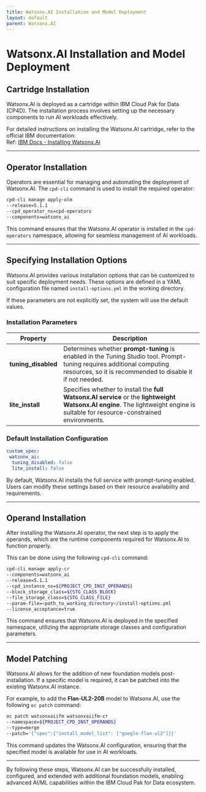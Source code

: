 ```yaml
---
title: Watsonx.AI Installation and Model Deployment
layout: default
parent: Watsonx.AI
---
```


# **Watsonx.AI Installation and Model Deployment**  

## **Cartridge Installation**  
Watsonx.AI is deployed as a cartridge within IBM Cloud Pak for Data (CP4D). The installation process involves setting up the necessary components to run AI workloads effectively.  

For detailed instructions on installing the Watsonx.AI cartridge, refer to the official IBM documentation:  
Ref: [IBM Docs - Installing Watsonx.AI](https://www.ibm.com/docs/en/software-hub/5.1.x?topic=watsonxai-installing)  

---

## **Operator Installation**  
Operators are essential for managing and automating the deployment of Watsonx.AI. The `cpd-cli` command is used to install the required operator:  
```sh
cpd-cli manage apply-olm  
--release=5.1.1  
--cpd_operator_ns=cpd-operators  
--components=watsonx_ai  
```

This command ensures that the Watsonx.AI operator is installed in the `cpd-operators` namespace, allowing for seamless management of AI workloads.  

---

## **Specifying Installation Options**  
Watsonx.AI provides various installation options that can be customized to suit specific deployment needs. These options are defined in a YAML configuration file named `install-options.yml` in the working directory.  

If these parameters are not explicitly set, the system will use the default values.  

### **Installation Parameters**  

| **Property**        | **Description** |
|---------------------|----------------|
| **tuning_disabled** | Determines whether **prompt-tuning** is enabled in the Tuning Studio tool. Prompt-tuning requires additional computing resources, so it is recommended to disable it if not needed. |
| **lite_install**    | Specifies whether to install the **full Watsonx.AI service** or the **lightweight Watsonx.AI engine**. The lightweight engine is suitable for resource-constrained environments. |

### **Default Installation Configuration**  
```yaml
custom_spec:  
 watsonx_ai:  
  tuning_disabled: false  
  lite_install: false  
```

By default, Watsonx.AI installs the full service with prompt-tuning enabled. Users can modify these settings based on their resource availability and requirements.  

---

## **Operand Installation**  
After installing the Watsonx.AI operator, the next step is to apply the operands, which are the runtime components required for Watsonx.AI to function properly.  

This can be done using the following `cpd-cli` command:  
```sh
cpd-cli manage apply-cr  
--components=watsonx_ai  
--release=5.1.1
--cpd_instance_ns=${PROJECT_CPD_INST_OPERANDS}  
--block_storage_class=${STG_CLASS_BLOCK}  
--file_storage_class=${STG_CLASS_FILE}  
--param-file=<path_to_working_directory>/install-options.yml  
--license_acceptance=true  
```

This command ensures that Watsonx.AI is deployed in the specified namespace, utilizing the appropriate storage classes and configuration parameters.  

---

## **Model Patching**  
Watsonx.AI allows for the addition of new foundation models post-installation. If a specific model is required, it can be patched into the existing Watsonx.AI instance.  

For example, to add the **Flan-UL2-20B** model to Watsonx.AI, use the following `oc patch` command:  
```sh
oc patch watsonxaiifm watsonxaiifm-cr  
--namespace=${PROJECT_CPD_INST_OPERANDS}  
--type=merge  
--patch='{"spec":{"install_model_list": ["google-flan-ul2"]}}'  
```
This command updates the Watsonx.AI configuration, ensuring that the specified model is available for use in AI workloads.  

---

By following these steps, Watsonx.AI can be successfully installed, configured, and extended with additional foundation models, enabling advanced AI/ML capabilities within the IBM Cloud Pak for Data ecosystem. 

